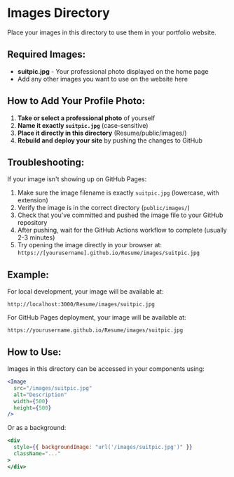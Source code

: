 # Images Directory

Place your images in this directory to use them in your portfolio website.

## Required Images:
- **suitpic.jpg** - Your professional photo displayed on the home page
- Add any other images you want to use on the website here

## How to Add Your Profile Photo:

1. **Take or select a professional photo** of yourself
2. **Name it exactly `suitpic.jpg`** (case-sensitive)
3. **Place it directly in this directory** (Resume/public/images/)
4. **Rebuild and deploy your site** by pushing the changes to GitHub

## Troubleshooting:

If your image isn't showing up on GitHub Pages:

1. Make sure the image filename is exactly `suitpic.jpg` (lowercase, with extension)
2. Verify the image is in the correct directory (`public/images/`)
3. Check that you've committed and pushed the image file to your GitHub repository
4. After pushing, wait for the GitHub Actions workflow to complete (usually 2-3 minutes)
5. Try opening the image directly in your browser at: `https://[yourusername].github.io/Resume/images/suitpic.jpg`

## Example:

For local development, your image will be available at:
```
http://localhost:3000/Resume/images/suitpic.jpg
```

For GitHub Pages deployment, your image will be available at:
```
https://yourusername.github.io/Resume/images/suitpic.jpg
```

## How to Use:
Images in this directory can be accessed in your components using:
```jsx
<Image 
  src="/images/suitpic.jpg" 
  alt="Description" 
  width={500} 
  height={500} 
/>
```

Or as a background:
```jsx
<div 
  style={{ backgroundImage: "url('/images/suitpic.jpg')" }}
  className="..."
>
</div>
``` 